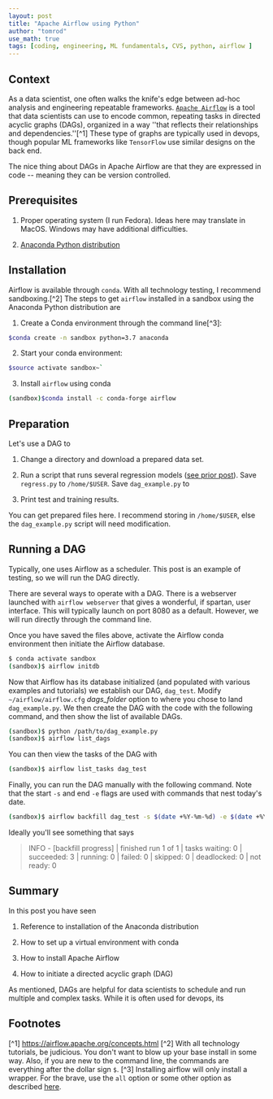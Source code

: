 ```yaml
---
layout: post
title: "Apache Airflow using Python"
author: "tomrod"
use_math: true
tags: [coding, engineering, ML fundamentals, CVS, python, airflow ]
---
```


## Context
As a data scientist, one often walks the knife's edge between ad-hoc analysis and engineering repeatable frameworks. [``Apache Airflow``](https://airflow.apache.org) is a tool that data scientists can use to encode common, repeating tasks in directed acyclic graphs (DAGs), organized in a way ''that reflects their relationships and dependencies.''[^1] These type of graphs are typically used in devops, though popular ML frameworks like ``TensorFlow`` use similar designs on the back end.

The nice thing about DAGs in Apache Airflow are that they are expressed in code -- meaning they can be version controlled.


## Prerequisites

1. Proper operating system (I run Fedora). Ideas here may translate in MacOS. Windows may have additional difficulties.

2. [Anaconda Python distribution](https://www.anaconda.com/download/)


## Installation

Airflow is available through `conda`. With all technology testing, I recommend sandboxing.[^2] The steps to get `airflow` installed in a sandbox using the Anaconda Python distribution are

1. Create a Conda environment through the command line[^3]:

```bash
$conda create -n sandbox python=3.7 anaconda
```
2. Start your conda environment:
```bash
$source activate sandbox~`

```

3. Install `airflow` using conda

```bash
(sandbox)$conda install -c conda-forge airflow
```


## Preparation

Let's use a DAG to 

1. Change a directory and download a prepared data set.

2. Run a script that runs several regression models ([see prior post](https://andana.me/2019/01/11/python-regression.html)). Save ``regress.py`` to ``/home/$USER``. Save ``dag_example.py`` to  

3. Print test and training results.

You can get prepared files here. I recommend storing in ``/home/$USER``, else the ``dag_example.py`` script will need modification.

## Running a DAG

Typically, one uses Airflow as a scheduler. This post is an example of testing, so we will run the DAG directly.

There are several ways to operate with a DAG. There is a webserver launched with ``airflow webserver`` that gives a wonderful, if spartan, user interface. This will typically launch on port 8080 as a default. However, we will run directly through the command line.

Once you have saved the files above, activate the Airflow conda environment then initiate the Airflow database.

```bash
$ conda activate sandbox
(sandbox)$ airflow initdb
```

Now that Airflow has its database initialized (and populated with various examples and tutorials) we establish our DAG, ``dag_test``. Modify ``~/airflow/airflow.cfg`` *dags_folder* option to where you chose to land ``dag_example.py``. We then create the DAG with the code with the following command, and then show the list of available DAGs.

```bash
(sandbox)$ python /path/to/dag_example.py
(sandbox)$ airflow list_dags
```

You can then view the tasks of the DAG with

```bash
(sandbox)$ airflow list_tasks dag_test
```

Finally, you can run the DAG manually with the following command. Note that the start ``-s`` and end ``-e`` flags are used with commands that nest today's date. 

```bash
(sandbox)$ airflow backfill dag_test -s $(date +%Y-%m-%d) -e $(date +%Y-%m-%d)
```

Ideally you'll see something that says 

> INFO - [backfill progress] | finished run 1 of 1 | tasks waiting: 0 | succeeded: 3 | running: 0 | failed: 0 | skipped: 0 | deadlocked: 0 | not ready: 0

## Summary

In this post you have seen

1. Reference to installation of the Anaconda distribution

2. How to set up a virtual environment with conda

2. How to install Apache Airflow

3. How to initiate a directed acyclic graph (DAG)

As mentioned, DAGs are helpful for data scientists to schedule and run multiple and complex tasks. While it is often used for devops, its 



## Footnotes
[^1] https://airflow.apache.org/concepts.html
[^2] With all technology tutorials, be judicious. You don't want to blow up your base install in some way. Also, if you are new to the command line, the commands are everything after the dollar sign `$`.
[^3] Installing airflow will only install a wrapper. For the brave, use the `all` option or some other option as described [here](https://airflow.apache.org/installation.html).